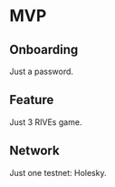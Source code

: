# MVP

## Onboarding

Just a password.

## Feature

Just 3 RIVEs game.

## Network

Just one testnet: Holesky.
